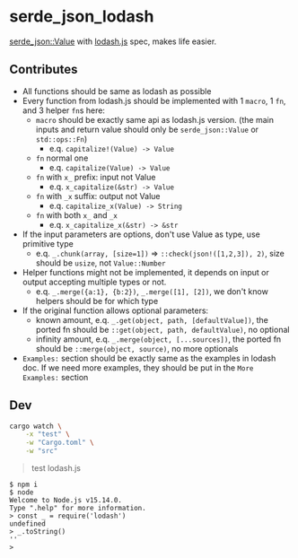 # serde_json_lodash

[serde_json::Value](https://docs.serde.rs/serde_json/value/enum.Value.html) with [lodash.js](https://github.com/lodash/lodash) spec, makes life easier.

## Contributes

- All functions should be same as lodash as possible
- Every function from lodash.js should be implemented with 1 `macro`, 1 `fn`, and 3 helper `fn`s here:
  - `macro` should be exactly same api as lodash.js version. (the main inputs and return value should only be `serde_json::Value` or `std::ops::Fn`)
    - e.q. `capitalize!(Value) -> Value`
  - `fn` normal one
    - e.q. `capitalize(Value) -> Value`
  - `fn` with `x_` prefix: input not Value
    - e.q. `x_capitalize(&str) -> Value`
  - `fn` with `_x` suffix: output not Value
    - e.q. `capitalize_x(Value) -> String`
  - `fn` with both `x_` and `_x`
    - e.q. `x_capitalize_x(&str) -> &str`
- If the input parameters are options, don't use Value as type, use primitive type
  - e.q. `_.chunk(array, [size=1])` => `::check(json!([1,2,3]), 2)`, size should be `usize`, not `Value::Number`
- Helper functions might not be implemented, it depends on input or output accepting multiple types or not.
  - e.q. `_.merge({a:1}, {b:2})`, `_.merge([1], [2])`, we don't know helpers should be for which type
- If the original function allows optional parameters:
  - known amount, e.q. `_.get(object, path, [defaultValue])`, the ported fn should be `::get(object, path, defaultValue)`, no optional
  - infinity amount, e.q. `_.merge(object, [...sources])`, the ported fn should be `::merge(object, source)`, no more optionals
- `Examples:` section should be exactly same as the examples in lodash doc. If we need more examples, they should be put in the `More Examples:` section

## Dev

```bash
cargo watch \
	-x "test" \
	-w "Cargo.toml" \
	-w "src"
```

> test lodash.js

```console
$ npm i
$ node
Welcome to Node.js v15.14.0.
Type ".help" for more information.
> const _ = require('lodash')
undefined
> _.toString()
''
>
```
